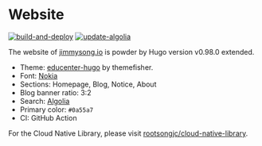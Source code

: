 # Website

[![build-and-deploy](https://github.com/rootsongjc/website/actions/workflows/build-and-deploy.yml/badge.svg)](https://github.com/rootsongjc/website/actions/workflows/build-and-deploy.yml) [![update-algolia](https://github.com/rootsongjc/website/actions/workflows/update-algolia.yml/badge.svg)](https://github.com/rootsongjc/website/actions/workflows/update-algolia.yml)

The website of [jimmysong.io](https://jimmysong.io) is powder by Hugo version v0.98.0 extended.

- Theme: [educenter-hugo](https://github.com/themefisher/educenter-hugo) by themefisher.
- Font: [Nokia](https://www.font-generator.com/fonts/Nokia/?size=46&bg=none&color=ffffff)
- Sections: Homepage, Blog, Notice, About
- Blog banner ratio: 3:2
- Search: [Algolia](https://algolia.com)
- Primary color: `#0a55a7`
- CI: GitHub Action

For the Cloud Native Library, please visit [rootsongjc/cloud-native-library](https://github.com/rootsongjc/cloud-native-library/).
